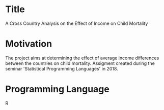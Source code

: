 # Title

A Cross Country Analysis on the Effect of Income on Child Mortality

# Motivation

The project aims at determining the effect of average income differences between the countries on child mortality. Assigment created during the seminar 'Statistical Programming Languages' in 2018.

# Programming Language

R 




